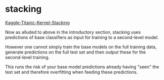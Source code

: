 # stacking

[Kaggle-Titanic-Kernel-Stacking](https://www.kaggle.com/arthurtok/introduction-to-ensembling-stacking-in-python/comments)

Now as alluded to above in the introductory section, stacking uses predictions of base classifiers as input for training to a second-level model. 

However one cannot simply train the base models on the full training data, generate predictions on the full test set and then output these for the second-level training. 

This runs the risk of your base model predictions already having "seen" the test set and therefore overfitting when feeding these predictions.